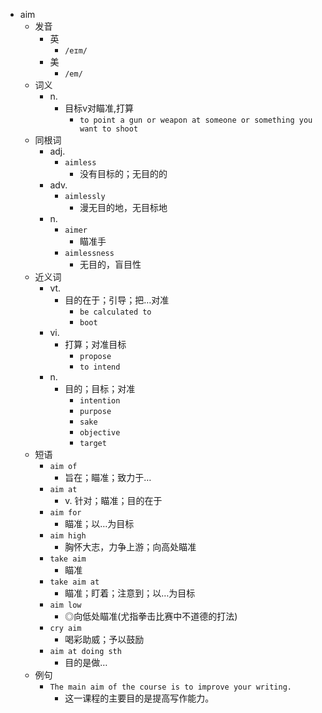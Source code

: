 - aim
  - 发音
    - 英
      - `/eɪm/`
    - 美
      - `/em/`
  - 词义
    - n.
      - 目标v对瞄准,打算
        - `to point a gun or weapon at someone or something you want to shoot`
  - 同根词
    - adj.
      - `aimless`
        - 没有目标的；无目的的
    - adv.
      - `aimlessly`
        - 漫无目的地，无目标地
    - n.
      - `aimer`
        - 瞄准手
      - `aimlessness`
        - 无目的，盲目性
  - 近义词
    - vt.
      - 目的在于；引导；把…对准
        - `be calculated to`
        - `boot`
    - vi.
      - 打算；对准目标
        - `propose`
        - `to intend`
    - n.
      - 目的；目标；对准
        - `intention`
        - `purpose`
        - `sake`
        - `objective`
        - `target`
  - 短语
    - `aim of`
      - 旨在；瞄准；致力于… 
    - `aim at`
      - v. 针对；瞄准；目的在于 
    - `aim for`
      - 瞄准；以…为目标 
    - `aim high`
      - 胸怀大志，力争上游；向高处瞄准 
    - `take aim`
      - 瞄准 
    - `take aim at`
      - 瞄准；盯着；注意到；以…为目标 
    - `aim low`
      - ◎向低处瞄准(尤指拳击比赛中不道德的打法) 
    - `cry aim`
      - 喝彩助威；予以鼓励 
    - `aim at doing sth`
      - 目的是做… 
  - 例句
    - `The main aim of the course is to improve your writing.`
      - 这一课程的主要目的是提高写作能力。

